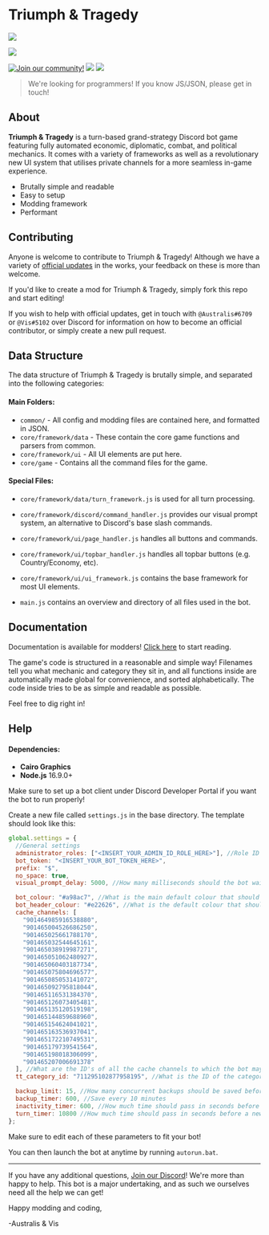 # Triumph & Tragedy

![](https://media.discordapp.net/attachments/829862963485474827/936005762600296458/civilization_mobile_banner_2.png)

![](https://media.discordapp.net/attachments/829862963485474827/962095713225957407/unknown.png)


[![Join our community!](https://img.shields.io/discord/548994743925997570?label=Discord&style=for-the-badge)](https://discord.gg/89kQY2KFQz) ![](https://img.shields.io/github/languages/code-size/Australis-0/TriumphAndTragedy?style=for-the-badge) ![](https://img.shields.io/github/downloads/Australis-0/TriumphAndTragedy/total?style=for-the-badge)

> We're looking for programmers! If you know JS/JSON, please get in touch!

## About

**Triumph & Tragedy** is a turn-based grand-strategy Discord bot game featuring fully automated economic, diplomatic, combat, and political mechanics. It comes with a variety of frameworks as well as a revolutionary new UI system that utilises private channels for a more seamless in-game experience.

* Brutally simple and readable
* Easy to setup
* Modding framework
* Performant

## Contributing

Anyone is welcome to contribute to Triumph & Tragedy! Although we have a variety of [official updates](https://docs.google.com/document/d/1BKCJqh4oHbGyzd0z3Zv7wa1ZYlJANipJ--YZat7OS98/edit?usp=sharing) in the works,  your feedback on these is more than welcome.

If you'd like to create a mod for Triumph & Tragedy, simply fork this repo and start editing!

If you wish to help with official updates, get in touch with `@Australis#6709` or `@Vis#5102` over Discord for information on how to become an official contributor, or simply create a new pull request.

## Data Structure

The data structure of Triumph & Tragedy is brutally simple, and separated into the following categories:

#### Main Folders:

- `common/` - All config and modding files are contained here, and formatted in JSON.
- `core/framework/data` - These contain the core game functions and parsers from common.
- `core/framework/ui` - All UI elements are put here.
- `core/game` - Contains all the command files for the game.

#### Special Files:

- `core/framework/data/turn_framework.js` is used for all turn processing.

- `core/framework/discord/command_handler.js` provides our visual prompt system, an alternative to Discord's base slash commands.

- `core/framework/ui/page_handler.js` handles all buttons and commands.
- `core/framework/ui/topbar_handler.js` handles all topbar buttons (e.g. Country/Economy, etc).
- `core/framework/ui/ui_framework.js` contains the base framework for most UI elements.

- `main.js` contains an overview and directory of all files used in the bot.

## Documentation

Documentation is available for modders! [Click here](https://docs.google.com/document/d/14cIguINtzcLS0-rSkRPAV5VJOIcJPIA1pZzO2k5jEYQ/edit?usp=sharing) to start reading.

The game's code is structured in a reasonable and simple way! Filenames tell you what mechanic and category they sit in, and all functions inside are automatically made global for convenience, and sorted alphabetically. The code inside tries to be as simple and readable as possible.

Feel free to dig right in!

## Help

#### Dependencies:

- **Cairo Graphics**
- **Node.js** 16.9.0+

Make sure to set up a bot client under Discord Developer Portal if you want the bot to run properly!

Create a new file called `settings.js` in the base directory. The template should look like this:

```js
global.settings = {
  //General settings
  administrator_roles: ["<INSERT_YOUR_ADMIN_ID_ROLE_HERE>"], //Role ID's for administrators
  bot_token: "<INSERT_YOUR_BOT_TOKEN_HERE>",
  prefix: "$",
  no_space: true,
  visual_prompt_delay: 5000, //How many milliseconds should the bot wait before moving onto the next visual prompt?

  bot_colour: "#a98ac7", //What is the main default colour that should appear on bot embeds?
  bot_header_colour: "#e22626", //What is the default colour that should appear on the top header?
  cache_channels: [
    "901464985916538880",
    "901465004526686250",
    "901465025661788170",
    "901465032544645161",
    "901465038919987271",
    "901465051062480927",
    "901465060403187734",
    "901465075804696577",
    "901465085053141072",
    "901465092795818044",
    "901465116531384370",
    "901465126073405481",
    "901465135120519198",
    "901465144859688960",
    "901465154624041021",
    "901465163536937041",
    "901465172210749531",
    "901465179739541564",
    "901465198018306099",
    "901465207006691378"
  ], //What are the ID's of all the cache channels to which the bot may randomly upload? (This helps increase 'bandwidth' and reduces rate limiting)
  tt_category_id: "711295102877958195", //What is the ID of the category where new games should be created?

  backup_limit: 15, //How many concurrent backups should be saved before old ones are purged?
  backup_timer: 600, //Save every 10 minutes
  inactivity_timer: 600, //How much time should pass in seconds before a game is considered inactive?
  turn_timer: 10800 //How much time should pass in seconds before a new turn passes?
};
```

Make sure to edit each of these parameters to fit your bot!

You can then launch the bot at anytime by running `autorun.bat`.

---

If you have any additional questions, [Join our Discord](https://discord.gg/89kQY2KFQz)! We're more than happy to help. This bot is a major undertaking, and as such we ourselves need all the help we can get!

Happy modding and coding,

-Australis & Vis
